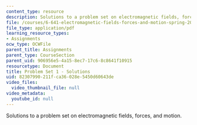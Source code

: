 ```yaml
---
content_type: resource
description: Solutions to a problem set on electromagnetic fields, forces, and motion.
file: /courses/6-641-electromagnetic-fields-forces-and-motion-spring-2005/82307990211fca36028e5450d60643de_05_ps01_sol.pdf
file_type: application/pdf
learning_resource_types:
- Assignments
ocw_type: OCWFile
parent_title: Assignments
parent_type: CourseSection
parent_uid: 906956e5-4a15-8ec7-17c6-8c8641f10915
resourcetype: Document
title: Problem Set 1 - Solutions
uid: 82307990-211f-ca36-028e-5450d60643de
video_files:
  video_thumbnail_file: null
video_metadata:
  youtube_id: null
---
```

Solutions to a problem set on electromagnetic fields, forces, and motion.

